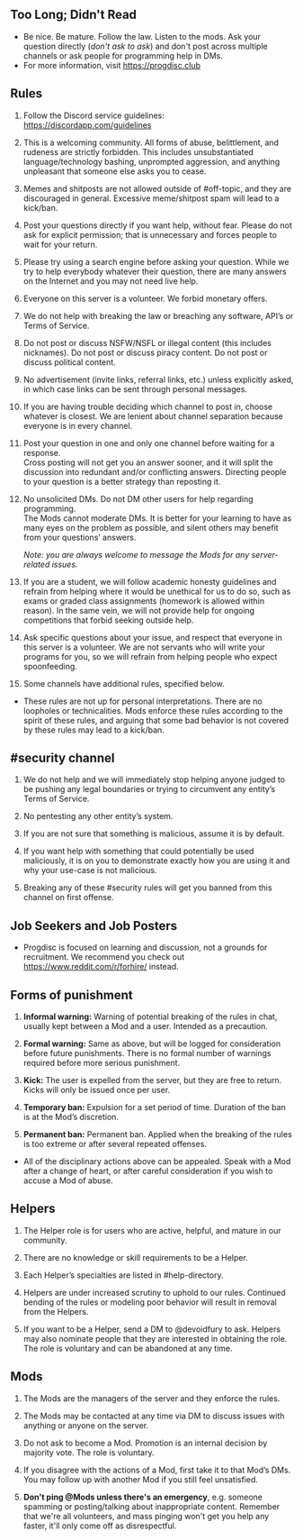 ## Too Long; Didn't Read

- Be nice. Be mature. Follow the law. Listen
to the mods. Ask your question directly (*don't ask to
ask*) and don't post across multiple channels or ask
people for programming help in DMs.
- For more information, visit <https://progdisc.club>

## Rules

1. Follow the Discord service guidelines: <https://discordapp.com/guidelines>

2. This is a welcoming community. All forms of abuse, belittlement, and
   rudeness are strictly forbidden. This includes unsubstantiated
   language/technology bashing, unprompted aggression, and anything unpleasant
   that someone else asks you to cease.

3. Memes and shitposts are not allowed outside of #off-topic, and they are
   discouraged in general. Excessive meme/shitpost spam will lead to a kick/ban.

4. Post your questions directly if you want help, without fear. Please do not
   ask for explicit permission; that is unnecessary and forces people to wait
   for your return.

5. Please try using a search engine before asking your question. While we try
   to help everybody whatever their question, there are many answers on the
   Internet and you may not need live help.

6. Everyone on this server is a volunteer. We forbid monetary offers.

7. We do not help with breaking the law or breaching any software, API’s or
   Terms of Service.

8. Do not post or discuss NSFW/NSFL or illegal content (this includes
   nicknames).  Do not post or discuss piracy content. Do not post or discuss
   political content.

9. No advertisement (invite links, referral links, etc.) unless explicitly asked,
   in which case links can be sent through personal messages.

10. If you are having trouble deciding which channel to post in, choose whatever
    is closest. We are lenient about channel separation because everyone is in
    every channel.

11. Post your question in one and only one channel before waiting for a
    response.<br>
    Cross posting will not get you an answer sooner, and it will split the
    discussion into redundant and/or conflicting answers. Directing people to
    your question is a better strategy than reposting it.

12. No unsolicited DMs. Do not DM other users for help regarding programming.<br>
    The Mods cannot moderate DMs. It is better for your learning to have as many
    eyes on the problem as possible, and silent others may benefit from your
    questions’ answers.

    _Note: you are always welcome to message the Mods for any server-related
    issues._

13. If you are a student, we will follow academic honesty guidelines and refrain
    from helping where it would be unethical for us to do so, such as exams or graded 
    class assignments (homework is allowed within reason). In the same vein, we will
    not provide help for ongoing competitions that forbid seeking outside help.

14. Ask specific questions about your issue, and respect that everyone in this
    server is a volunteer. We are not servants who will write your programs for
    you, so we will refrain from helping people who expect spoonfeeding.

15. Some channels have additional rules, specified below.

- These rules are not up for personal interpretations. There are no loopholes
or technicalities. Mods enforce these rules according to the spirit of these
rules, and arguing that some bad behavior is not covered by these rules may
lead to a kick/ban.

## #security channel

1. We do not help and we will immediately stop helping anyone judged to be
   pushing any legal boundaries or trying to circumvent any entity’s Terms of
   Service.

2. No pentesting any other entity’s system.

3. If you are not sure that something is malicious, assume it is by default.

4. If you want help with something that could potentially be used maliciously,
   it is on you to demonstrate exactly how you are using it and why your
   use-case is not malicious.

5. Breaking any of these #security rules will get you banned from this channel
   on first offense.

## Job Seekers and Job Posters

- Progdisc is focused on learning and discussion, not a grounds for recruitment.
We recommend you check out <https://www.reddit.com/r/forhire/> instead.

## Forms of punishment

1. **Informal warning:** Warning of potential breaking of the rules in chat,
   usually kept between a Mod and a user. Intended as a precaution.

2. **Formal warning:** Same as above, but will be logged for consideration
   before future punishments. There is no formal number of warnings required
   before more serious punishment.

3. **Kick:** The user is expelled from the server, but they are free to return.
   Kicks will only be issued once per user.

4. **Temporary ban:** Expulsion for a set period of time. Duration of the ban
   is at the Mod’s discretion.

5. **Permanent ban:** Permanent ban. Applied when the breaking of the rules is
   too extreme or after several repeated offenses.

- All of the disciplinary actions above can be appealed. Speak with a Mod
after a change of heart, or after careful consideration if you wish to
accuse a Mod of abuse.

## Helpers

1. The Helper role is for users who are active, helpful, and mature in our
   community.

2. There are no knowledge or skill requirements to be a Helper.

3. Each Helper’s specialties are listed in #help-directory.

4. Helpers are under increased scrutiny to uphold to our rules. Continued
   bending of the rules or modeling poor behavior will result in removal from
   the Helpers.

5. If you want to be a Helper, send a DM to @devoidfury to ask. Helpers may
   also nominate people that they are interested in obtaining the role. The
   role is voluntary and can be abandoned at any time.

## Mods

1. The Mods are the managers of the server and they enforce the rules.

2. The Mods may be contacted at any time via DM to discuss issues with anything
   or anyone on the server.

3. Do not ask to become a Mod. Promotion is an internal decision by majority
   vote. The role is voluntary.

4. If you disagree with the actions of a Mod, first take it to that Mod’s DMs.
   You may follow up with another Mod if you still feel unsatisfied.

5. **Don't ping @Mods unless there's an emergency**, e.g. someone spamming or
   posting/talking about inappropriate content. Remember that we're
   all volunteers, and mass pinging won't get you help any faster, it'll
   only come off as disrespectful.
